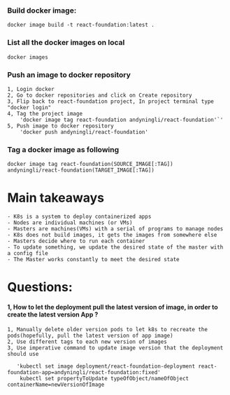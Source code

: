 ### Build docker image:
```
docker image build -t react-foundation:latest .
```
### List all the docker images on local
```
docker images
```
### Push an image to docker repository
```angular2html
1, Login docker 
2, Go to docker repositories and click on Create repository
3, Flip back to react-foundation project, In project terminal type "docker login"
4, Tag the project image
    'docker image tag react-foundation andyningli/react-foundation'`'
5, Push image to docker repository
    'docker push andyningli/react-foundation'

```
###  Tag a docker image as following
```
docker image tag react-foundation(SOURCE_IMAGE[:TAG]) andyningli/react-foundation(TARGET_IMAGE[:TAG])
```

###


# Main takeaways 
```angular2html
- K8s is a system to deploy containerized apps
- Nodes are individual machines (or VMs)
- Masters are machines(VMs) with a serial of programs to manage nodes
- K8s does not build images, it gets the images from somewhere else
- Masters decide where to run each container
- To update something, we update the desired state of the master with a config file
- The Master works constantly to meet the desired state
```
# Questions: 
 #### 1, How to let the deployment pull the latest version of image, in order to create the latest version App ?
```angular2html
1, Manually delete older version pods to let k8s to recreate the pods(hopefully, pull the latest version of app image)
2, Use different tags to each new version of images
3, Use imperative command to update image version that the deployment should use

   'kubectl set image deployment/react-foundation-deployment react-foundation-app=andyningli/react-foundation:fixed'
    kubectl set propertyToUpdate typeOfObject/nameOfObject containerName=newVersionOfImage
```
